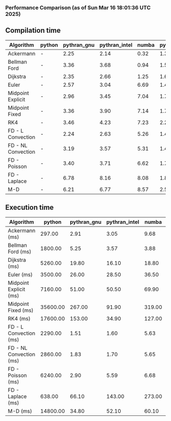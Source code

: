 ### Performance Comparison (as of Sun Mar 16 18:01:36 UTC 2025)
## Compilation time
Algorithm                 | python                    | pythran_gnu               | pythran_intel             | numba                     | pyccel_fortran_gnu        | pyccel_c_gnu              | pyccel_fortran_intel      | pyccel_c_intel           
------------------------- | ------------------------- | ------------------------- | ------------------------- | ------------------------- | ------------------------- | ------------------------- | ------------------------- | -------------------------
Ackermann                 | -                         | 2.25                      | 2.14                      | 0.32                      | 1.35                      | 1.32                      | 1.42                      | 1.42                     
Bellman Ford              | -                         | 3.36                      | 3.68                      | 0.94                      | 1.51                      | 1.63                      | 1.65                      | 1.68                     
Dijkstra                  | -                         | 2.35                      | 2.66                      | 1.25                      | 1.61                      | 1.71                      | 1.76                      | 1.92                     
Euler                     | -                         | 2.57                      | 3.04                      | 6.69                      | 1.49                      | 1.58                      | 1.61                      | 1.69                     
Midpoint Explicit         | -                         | 2.96                      | 3.45                      | 7.04                      | 1.72                      | 1.82                      | 1.84                      | 1.93                     
Midpoint Fixed            | -                         | 3.36                      | 3.90                      | 7.14                      | 1.77                      | 1.90                      | 1.91                      | 1.97                     
RK4                       | -                         | 3.46                      | 4.23                      | 7.23                      | 2.21                      | 2.30                      | 2.33                      | 2.36                     
FD - L Convection         | -                         | 2.24                      | 2.63                      | 5.26                      | 1.45                      | 1.54                      | 1.59                      | 1.64                     
FD - NL Convection        | -                         | 3.19                      | 3.57                      | 5.31                      | 1.45                      | 1.54                      | 1.59                      | 1.64                     
FD - Poisson              | -                         | 3.40                      | 3.71                      | 6.62                      | 1.73                      | 1.67                      | 2.94                      | 1.79                     
FD - Laplace              | -                         | 6.78                      | 8.16                      | 8.08                      | 1.89                      | 1.93                      | 2.09                      | 1.96                     
M-D                       | -                         | 6.21                      | 6.77                      | 8.57                      | 2.56                      | 2.39                      | 2.77                      | 2.74                     

## Execution time
Algorithm                 | python                    | pythran_gnu               | pythran_intel             | numba                     | pyccel_fortran_gnu        | pyccel_c_gnu              | pyccel_fortran_intel      | pyccel_c_intel           
------------------------- | ------------------------- | ------------------------- | ------------------------- | ------------------------- | ------------------------- | ------------------------- | ------------------------- | -------------------------
Ackermann (ms)            | 297.00                    | 2.91                      | 3.05                      | 9.68                      | 1.32                      | 1.23                      | 10.00                     | 4.79                     
Bellman Ford (ms)         | 1800.00                   | 5.25                      | 3.57                      | 3.88                      | 3.23                      | 3.72                      | 4.40                      | 6.59                     
Dijkstra (ms)             | 5260.00                   | 19.80                     | 16.10                     | 18.80                     | 18.10                     | 69.40                     | 22.60                     | 53.90                    
Euler (ms)                | 3500.00                   | 26.00                     | 28.50                     | 36.50                     | 10.60                     | 27.20                     | 14.20                     | 22.80                    
Midpoint Explicit (ms)    | 7160.00                   | 51.00                     | 50.50                     | 69.90                     | 18.60                     | 44.30                     | 16.40                     | 40.30                    
Midpoint Fixed (ms)       | 35600.00                  | 267.00                    | 91.90                     | 319.00                    | 72.10                     | 191.00                    | 58.30                     | 174.00                   
RK4 (ms)                  | 17600.00                  | 153.00                    | 34.90                     | 127.00                    | 31.50                     | 95.00                     | 27.30                     | 77.70                    
FD - L Convection (ms)    | 2290.00                   | 1.51                      | 1.60                      | 5.63                      | 1.62                      | 6.80                      | 1.38                      | 3.56                     
FD - NL Convection (ms)   | 2860.00                   | 1.83                      | 1.70                      | 5.65                      | 1.50                      | 6.67                      | 1.38                      | 3.19                     
FD - Poisson (ms)         | 6240.00                   | 2.90                      | 5.59                      | 6.68                      | 2.59                      | 14.60                     | 2.57                      | 12.40                    
FD - Laplace (ms)         | 638.00                    | 66.10                     | 143.00                    | 273.00                    | 58.00                     | 505.00                    | 62.70                     | 282.00                   
M-D (ms)                  | 14800.00                  | 34.80                     | 52.10                     | 60.10                     | 62.20                     | 114.00                    | 90.10                     | 72.30                    
